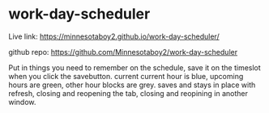 # work-day-scheduler

Live link: https://minnesotaboy2.github.io/work-day-scheduler/

github repo: https://github.com/Minnesotaboy2/work-day-scheduler

Put in things you need to remember on the schedule, save it on the timeslot when you click the savebutton.
current current hour is blue, upcoming hours are green, other hour blocks are grey.
saves and stays in place with refresh, closing and reopening the tab, closing and reopining in another window.